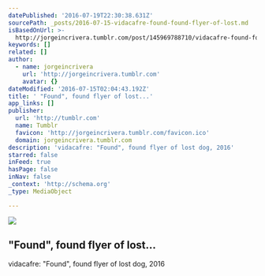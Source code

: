 ```yaml
---
datePublished: '2016-07-19T22:30:38.631Z'
sourcePath: _posts/2016-07-15-vidacafre-found-found-flyer-of-lost.md
isBasedOnUrl: >-
  http://jorgeincrivera.tumblr.com/post/145969788710/vidacafre-found-found-flyer-of-lost-dog
keywords: []
related: []
author:
  - name: jorgeincrivera
    url: 'http://jorgeincrivera.tumblr.com'
    avatar: {}
dateModified: '2016-07-15T02:04:43.192Z'
title: ' "Found", found flyer of lost...'
app_links: []
publisher:
  url: 'http://tumblr.com'
  name: Tumblr
  favicon: 'http://jorgeincrivera.tumblr.com/favicon.ico'
  domain: jorgeincrivera.tumblr.com
description: 'vidacafre: "Found", found flyer of lost dog, 2016'
starred: false
inFeed: true
hasPage: false
inNav: false
_context: 'http://schema.org'
_type: MediaObject

---
```

<article style=""><img src="https://imgflo.herokuapp.com/graph/vahj1ThiexotieMo/37574bd777d83b437bec96cfd7d9bed2/noop.jpg?input=http%3A%2F%2F67.media.tumblr.com%2Fe0408f8baf405d427dacdf7f76de5431%2Ftumblr_o8rmf5hGBt1rxqopto1_500.jpg" /><h1> "Found", found flyer of lost...</h1><p>vidacafre: "Found", found flyer of lost dog, 2016</p></article>